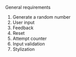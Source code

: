 General requirements
1. Generate a random number
2. User input
3. Feedback
4. Reset
5. Attempt counter
6. Input validation
7. Stylization
